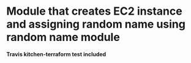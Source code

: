# Module that creates EC2 instance and assigning random name using random name module
**Travis kitchen-terraform test included**
